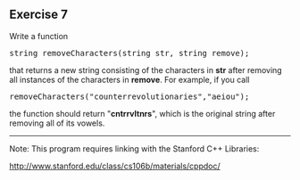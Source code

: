 Exercise 7
---------- 

Write a function

<pre>
string removeCharacters(string str, string remove);
</pre>

that returns a new string consisting of the characters in **str** after removing all instances of the characters in **remove**. For example, if you call

<pre>
removeCharacters("counterrevolutionaries","aeiou");
</pre>

the function should return "**cntrrvltnrs**", which is the original string after removing all of its vowels.

---

Note: This program requires linking with the Stanford C++ Libraries:

http://www.stanford.edu/class/cs106b/materials/cppdoc/